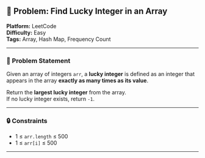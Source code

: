 ## 🎯 Problem: Find Lucky Integer in an Array

**Platform:** LeetCode  
**Difficulty:** Easy  
**Tags:** Array, Hash Map, Frequency Count

---

### 🧩 Problem Statement

Given an array of integers `arr`, a **lucky integer** is defined as an integer that appears in the array **exactly as many times as its value**.

Return the **largest lucky integer** from the array.  
If no lucky integer exists, return `-1`.

---

### 🔒 Constraints

- 1 ≤ `arr.length` ≤ 500  
- 1 ≤ `arr[i]` ≤ 500

---